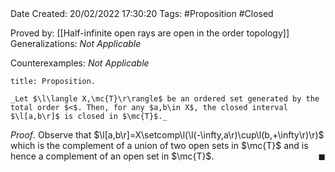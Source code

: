 <br />
<br />

Date Created: 20/02/2022 17:30:20
Tags: #Proposition #Closed 

Proved by: [[Half-infinite open rays are open in the order topology]]
Generalizations: _Not Applicable_

Counterexamples: _Not Applicable_

``` ad-Proposition
title: Proposition.

_Let $\l\langle X,\mc{T}\r\rangle$ be an ordered set generated by the total order $<$. Then, for any $a,b\in X$, the closed interval $\l[a,b\r]$ is closed in $\mc{T}$._

```

_Proof_. Observe that $\l[a,b\r]=X\setcomp\l(\l(-\infty,a\r)\cup\l(b,+\infty\r)\r)$ which is the complement of a union of two open sets in $\mc{T}$ and is hence a complement of an open set in $\mc{T}$.<span style="float:right;">$\blacksquare$</span>
